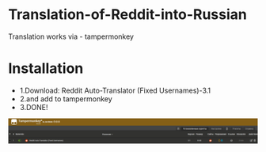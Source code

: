 # Translation-of-Reddit-into-Russian
Translation works via - tampermonkey

# Installation
- 1.Download: Reddit Auto-Translator (Fixed Usernames)-3.1
- 2.and add to tampermonkey
- 3.DONE!

![йоу](presentation/photo.jpg)
